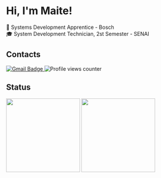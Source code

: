 # Hi, I'm Maite!
:briefcase: Systems Development Apprentice - Bosch </br>
:mortar_board: System Development Technician, 2st Semester - SENAI

## Contacts
<a href="mailto:maitefeld2302@gmail.com?subject=Hi, Maite! (from Github)" target="_blank"  rel="noreferrer">
  <img src="https://img.shields.io/badge/Gmail-red?style=for-the-badge&logo=gmail&logoColor=white" alt="Gmail Badge"/>
</a>
<img src="https://komarev.com/ghpvc/?username=m4ite&style=flat-square&color=blue" alt="Profile views counter"/>

## Status
<picture>
  <source 
    srcset="https://github-readme-stats.vercel.app/api?username=m4ite&theme=nightowl&show_icons=true&count_private=true"
    media="(prefers-color-scheme: dark)"
  />
  <source
    srcset="https://github-readme-stats.vercel.app/api?username=m4ite&theme=buefy&show_icons=true&count_private=true"
    media="(prefers-color-scheme: light), (prefers-color-scheme: no-preference)"
  />
  <img
    height="200em"
    src="https://github-readme-stats.vercel.app/api?username=m4ite&theme=buefy&show_icons=true&count_private=true"
  />
</picture>

<picture>
  <source 
    srcset="https://github-readme-stats.vercel.app/api/top-langs/?username=m4ite&theme=nightowl&layout=compact&langs_count=10"
    media="(prefers-color-scheme: dark)"
  />
  <source
    srcset="https://github-readme-stats.vercel.app/api/top-langs/?username=m4ite&theme=buefy&layout=compact&langs_count=10"
    media="(prefers-color-scheme: light), (prefers-color-scheme: no-preference)"
  />
  <img
    height="200em"
    src="https://github-readme-stats.vercel.app/api/top-langs/?username=m4ite&theme=buefy&layout=compact&langs_count=10"
  />
</picture>
